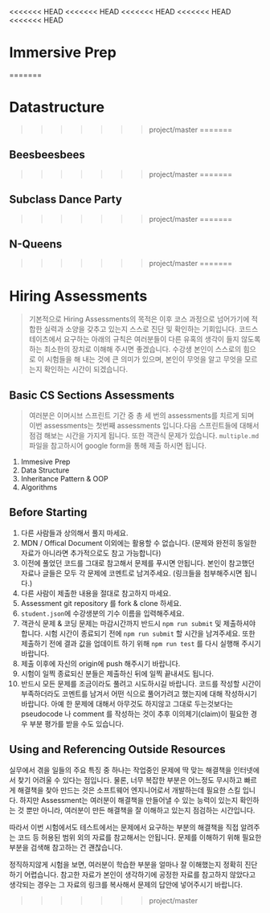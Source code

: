 <<<<<<< HEAD
<<<<<<< HEAD
<<<<<<< HEAD
<<<<<<< HEAD
<<<<<<< HEAD
# Immersive Prep
=======
# Datastructure
>>>>>>> project/master
=======
## Beesbeesbees
>>>>>>> project/master
=======
## Subclass Dance Party
>>>>>>> project/master
=======
## N-Queens
>>>>>>> project/master
=======
# Hiring Assessments

> 기본적으로 Hiring Assessments의 목적은 이후 코스 과정으로 넘어가기에 적합한 실력과 소양을 갖추고 있는지 스스로 진단 및 확인하는 기회입니다. 코드스테이츠에서 요구하는 아래의 규칙은 여러분들이 다른 유혹의 생각이 들지 않도록 하는 최소한의 장치로 이해해 주시면 좋겠습니다. 수강생 본인이 스스로의 힘으로 이 시험들을 해 내는 것에 큰 의미가 있으며, 본인이 무엇을 알고 무엇을 모르는지 확인하는 시간이 되겠습니다.

## Basic CS Sections Assessments
> 여러분은 이머시브 스프린트 기간 중 총 세 번의 assessments를 치르게 되며 이번 assessments는 첫번째 assessments 입니다.다음 스프린트들에 대해서 점검 해보는 시간을 가지게 됩니다. 또한 객관식 문제가 있습니다. `multiple.md` 파일을 참고하시어 google form을 통해 제출 하시면 됩니다.

1. Immesive Prep
2. Data Structure
3. Inheritance Pattern & OOP
4. Algorithms

## Before Starting

1. 다른 사람들과 상의해서 풀지 마세요.
2. MDN / Offical Document 이외에는 활용할 수 없습니다. (문제와 완전히 동일한 자료가 아니라면 추가적으로도 참고 가능합니다)
3. 이전에 풀었던 코드를 그대로 참고해서 문제를 푸시면 안됩니다. 본인이 참고했던 자료나 글들은 모두 각 문제에 코멘트로 남겨주세요. (링크들을 첨부해주시면 됩니다.)
4. 다른 사람이 제출한 내용을 절대로 참고하지 마세요.
5. Assessment git repository 를 fork & clone 하세요.
6. `student.json`에 수강생분의 기수 이름을 입력해주세요.
7. 객관식 문제 & 코딩 문제는 마감시간까지 반드시 `npm run submit` 및 제출하셔야 합니다. 시험 시간이 종료되기 전에 `npm run submit` 할 시간을 남겨주세요. 또한 제출하기 전에 결과 값을 업데이트 하기 위해 `npm run test` 를 다시 실행해 주시기 바랍니다.
8. 제출 이후에 자신의 origin에 push 해주시기 바랍니다.
9. 시험이 일찍 종료되신 분들은 제출하신 뒤에 일찍 끝내셔도 됩니다.
10. 반드시 모든 문제를 조금이라도 풀려고 시도하시길 바랍니다. 코드를 작성할 시간이 부족하더라도 코멘트를 남겨서 어떤 식으로 풀어가려고 했는지에 대해 작성하시기 바랍니다. 아예 한 문제에 대해서 아무것도 하지않고 그대로 두는것보다는 pseudocode 나 comment 를 작성하는 것이 추후 이의제기(claim)이 필요한 경우 부분 평가를 받을 수도 있습니다.

## Using and Referencing Outside Resources

실무에서 겪을 일들의 주요 특징 중 하나는 작업중인 문제에 딱 맞는 해결책을 인터넷에서 찾기 어려울 수 있다는 점입니다. 물론, 너무 복잡한 부분은 어느정도 무시하고 빠르게 해결책을 찾아 만드는 것은 소프트웨어 엔지니어로서 개발하는데 필요한 스킬 입니다. 하지만 Assessment는 여러분이 해결책을 만들어낼 수 있는 능력이 있는지 확인하는 것 뿐만 아니라, 여러분이 만든 해결책을 잘 이해하고 있는지 점검하는 시간입니다.

따라서 이번 시험에서도 테스트에서는 문제에서 요구하는 부분의 해결책을 직접 알려주는 코드 등 허용된 범위 외의 자료를 참고해서는 안됩니다. 문제를 이해하기 위해 필요한 부분을 검색해 참고하는 건 괜찮습니다.

정직하지않게 시험을 보면, 여러분이 학습한 부분을 얼마나 잘 이해했는지 정확히 진단하기 어렵습니다. 참고한 자료가 본인이 생각하기에 공정한 자료를 참고하지 않았다고 생각되는 경우는 그 자료의 링크를 복사해서 문제의 답안에 넣어주시기 바랍니다.

>>>>>>> project/master
